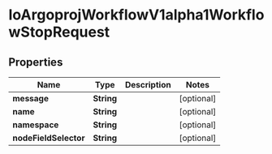 

# IoArgoprojWorkflowV1alpha1WorkflowStopRequest

## Properties

Name | Type | Description | Notes
------------ | ------------- | ------------- | -------------
**message** | **String** |  |  [optional]
**name** | **String** |  |  [optional]
**namespace** | **String** |  |  [optional]
**nodeFieldSelector** | **String** |  |  [optional]



